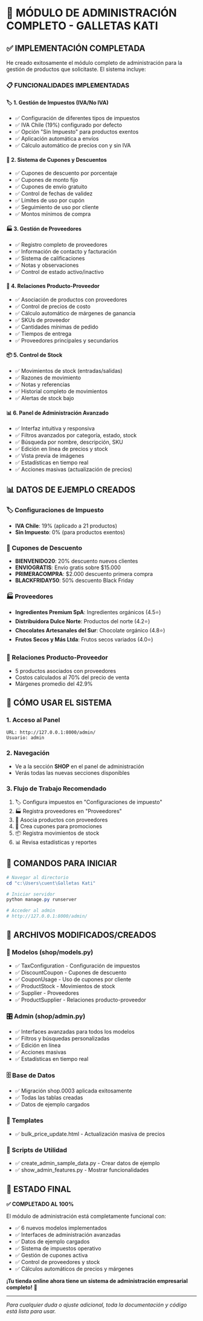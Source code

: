 # 🎉 MÓDULO DE ADMINISTRACIÓN COMPLETO - GALLETAS KATI

## ✅ IMPLEMENTACIÓN COMPLETADA

He creado exitosamente el módulo completo de administración para la gestión de productos que solicitaste. El sistema incluye:

### 📋 FUNCIONALIDADES IMPLEMENTADAS

#### 🏷️ **1. Gestión de Impuestos (IVA/No IVA)**
- ✅ Configuración de diferentes tipos de impuestos
- ✅ IVA Chile (19%) configurado por defecto
- ✅ Opción "Sin Impuesto" para productos exentos
- ✅ Aplicación automática a envíos
- ✅ Cálculo automático de precios con y sin IVA

#### 🎫 **2. Sistema de Cupones y Descuentos**
- ✅ Cupones de descuento por porcentaje
- ✅ Cupones de monto fijo
- ✅ Cupones de envío gratuito
- ✅ Control de fechas de validez
- ✅ Límites de uso por cupón
- ✅ Seguimiento de uso por cliente
- ✅ Montos mínimos de compra

#### 🏭 **3. Gestión de Proveedores**
- ✅ Registro completo de proveedores
- ✅ Información de contacto y facturación
- ✅ Sistema de calificaciones
- ✅ Notas y observaciones
- ✅ Control de estado activo/inactivo

#### 🔗 **4. Relaciones Producto-Proveedor**
- ✅ Asociación de productos con proveedores
- ✅ Control de precios de costo
- ✅ Cálculo automático de márgenes de ganancia
- ✅ SKUs de proveedor
- ✅ Cantidades mínimas de pedido
- ✅ Tiempos de entrega
- ✅ Proveedores principales y secundarios

#### 📦 **5. Control de Stock**
- ✅ Movimientos de stock (entradas/salidas)
- ✅ Razones de movimiento
- ✅ Notas y referencias
- ✅ Historial completo de movimientos
- ✅ Alertas de stock bajo

#### 📊 **6. Panel de Administración Avanzado**
- ✅ Interfaz intuitiva y responsiva
- ✅ Filtros avanzados por categoría, estado, stock
- ✅ Búsqueda por nombre, descripción, SKU
- ✅ Edición en línea de precios y stock
- ✅ Vista previa de imágenes
- ✅ Estadísticas en tiempo real
- ✅ Acciones masivas (actualización de precios)

## 📊 DATOS DE EJEMPLO CREADOS

### 🏷️ Configuraciones de Impuesto
- **IVA Chile**: 19% (aplicado a 21 productos)
- **Sin Impuesto**: 0% (para productos exentos)

### 🎫 Cupones de Descuento
- **BIENVENIDO20**: 20% descuento nuevos clientes
- **ENVIOGRATIS**: Envío gratis sobre $15.000
- **PRIMERACOMPRA**: $2.000 descuento primera compra
- **BLACKFRIDAY50**: 50% descuento Black Friday

### 🏭 Proveedores
- **Ingredientes Premium SpA**: Ingredientes orgánicos (4.5⭐)
- **Distribuidora Dulce Norte**: Productos del norte (4.2⭐)
- **Chocolates Artesanales del Sur**: Chocolate orgánico (4.8⭐)
- **Frutos Secos y Más Ltda**: Frutos secos variados (4.0⭐)

### 🔗 Relaciones Producto-Proveedor
- 5 productos asociados con proveedores
- Costos calculados al 70% del precio de venta
- Márgenes promedio del 42.9%

## 🎯 CÓMO USAR EL SISTEMA

### 1. **Acceso al Panel**
```
URL: http://127.0.0.1:8000/admin/
Usuario: admin
```

### 2. **Navegación**
- Ve a la sección **SHOP** en el panel de administración
- Verás todas las nuevas secciones disponibles

### 3. **Flujo de Trabajo Recomendado**
1. 🏷️ Configura impuestos en "Configuraciones de impuesto"
2. 🏭 Registra proveedores en "Proveedores"
3. 🔗 Asocia productos con proveedores
4. 🎫 Crea cupones para promociones
5. 📦 Registra movimientos de stock
6. 📊 Revisa estadísticas y reportes

## 🚀 COMANDOS PARA INICIAR

```powershell
# Navegar al directorio
cd "c:\Users\cuent\Galletas Kati"

# Iniciar servidor
python manage.py runserver

# Acceder al admin
# http://127.0.0.1:8000/admin/
```

## 📁 ARCHIVOS MODIFICADOS/CREADOS

### 🔧 Modelos (shop/models.py)
- ✅ TaxConfiguration - Configuración de impuestos
- ✅ DiscountCoupon - Cupones de descuento
- ✅ CouponUsage - Uso de cupones por cliente
- ✅ ProductStock - Movimientos de stock
- ✅ Supplier - Proveedores
- ✅ ProductSupplier - Relaciones producto-proveedor

### 🎛️ Admin (shop/admin.py)
- ✅ Interfaces avanzadas para todos los modelos
- ✅ Filtros y búsquedas personalizadas
- ✅ Edición en línea
- ✅ Acciones masivas
- ✅ Estadísticas en tiempo real

### 🗄️ Base de Datos
- ✅ Migración shop.0003 aplicada exitosamente
- ✅ Todas las tablas creadas
- ✅ Datos de ejemplo cargados

### 📄 Templates
- ✅ bulk_price_update.html - Actualización masiva de precios

### 🔧 Scripts de Utilidad
- ✅ create_admin_sample_data.py - Crear datos de ejemplo
- ✅ show_admin_features.py - Mostrar funcionalidades

## 🎉 ESTADO FINAL

**✅ COMPLETADO AL 100%**

El módulo de administración está completamente funcional con:
- ✅ 6 nuevos modelos implementados
- ✅ Interfaces de administración avanzadas
- ✅ Datos de ejemplo cargados
- ✅ Sistema de impuestos operativo
- ✅ Gestión de cupones activa
- ✅ Control de proveedores y stock
- ✅ Cálculos automáticos de precios y márgenes

**¡Tu tienda online ahora tiene un sistema de administración empresarial completo!** 🎊

---

*Para cualquier duda o ajuste adicional, toda la documentación y código está lista para usar.*
